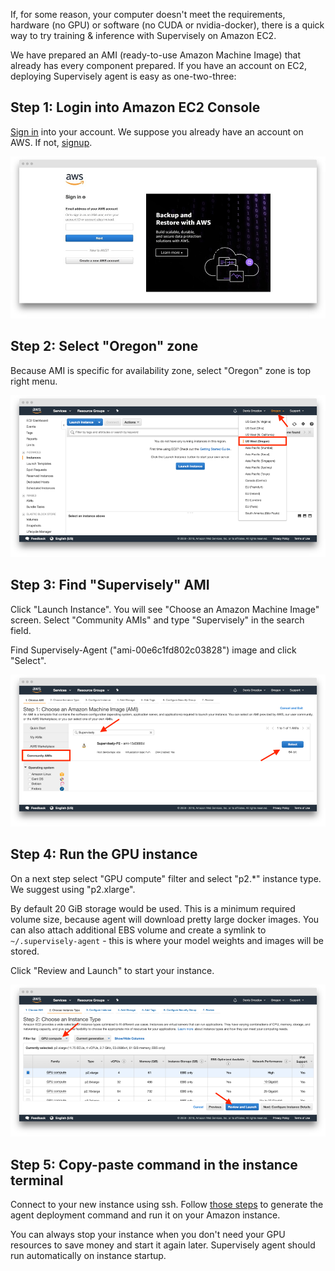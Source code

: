 If, for some reason, your computer doesn't meet the requirements, hardware (no GPU) or software (no CUDA or nvidia-docker), there is a quick way to try training & inference with Supervisely on Amazon EC2.

We have prepared an AMI (ready-to-use Amazon Machine Image) that already has every component prepared. If you have an account on EC2, deploying Supervisely agent is easy as one-two-three: 

## Step 1: Login into Amazon EC2 Console

[Sign in](https://console.aws.amazon.com/console/home) into your account. We suppose you already have an account on AWS. If not, [signup](https://portal.aws.amazon.com/billing/signup).

![](screenshot-signin-aws-amazon-com-signin-1533487048057.jpg)


## Step 2: Select "Oregon" zone

Because AMI is specific for availability zone, select "Oregon" zone is top right menu.

![](screenshot-us-west-2-console-aws-amazon-com-ec2-v2-home-1533486910173.png)


## Step 3: Find "Supervisely" AMI

Click "Launch Instance". You will see "Choose an Amazon Machine Image" screen. Select "Community AMIs" and type "Supervisely" in the search field.

Find Supervisely-Agent ("ami-00e6c1fd802c03828") image and click "Select".

![](screenshot-us-west-2-console-aws-amazon-com-ec2-v2-home-1533486949823.png)



## Step 4: Run the GPU instance

On a next step select "GPU compute" filter and select "p2.*" instance type. We suggest using "p2.xlarge".

By default 20 GiB storage would be used. This is a minimum required volume size, because agent will download pretty large docker images. You can also attach additional EBS volume and create a symlink to `~/.supervisely-agent` - this is where your model weights and images will be stored.

Click "Review and Launch" to start your instance.

![](screenshot-us-west-2-console-aws-amazon-com-ec2-v2-home-1533486990103.png)



## Step 5: Copy-paste command in the instance terminal

Connect to your new instance using ssh. Follow [those steps](../add_delete_node/add_delete_node.md) to generate the agent deployment command and run it on your Amazon instance. 

You can always stop your instance when you don't need your GPU resources to save money and start it again later. Supervisely agent should run automatically on instance startup. 
